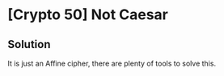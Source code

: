 # [Crypto 50] Not Caesar

## Solution

It is just an Affine cipher, there are plenty of tools to solve this.
